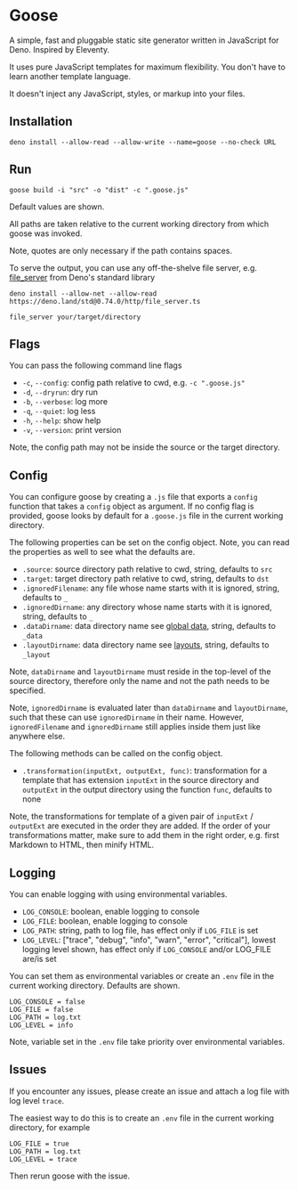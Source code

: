 # Goose

A simple, fast and pluggable static site generator written in JavaScript for Deno. Inspired by Eleventy.

It uses pure JavaScript templates for maximum flexibility. You don't have to learn another template language.

It doesn't inject any JavaScript, styles, or markup into your files.



## Installation

```console
deno install --allow-read --allow-write --name=goose --no-check URL
```



## Run

```console
goose build -i "src" -o "dist" -c ".goose.js"
```

Default values are shown.

All paths are taken relative to the current working directory from which goose was invoked.

Note, quotes are only necessary if the path contains spaces.

To serve the output, you can use any off-the-shelve file server, e.g. [file_server](https://deno.land/std/http/file_server.ts) from Deno's standard library

```console
deno install --allow-net --allow-read https://deno.land/std@0.74.0/http/file_server.ts

file_server your/target/directory
```



## Flags

You can pass the following command line flags

<!-- - `-i`, `--input`: source directory, e.g. `-i "src"`
- `-o`, `--output`: target directory, e.g. `-o "dst"` -->
- `-c`, `--config`: config path relative to cwd, e.g. `-c ".goose.js"`
- `-d`, `--dryrun`: dry run
- `-b`, `--verbose`: log more
- `-q`, `--quiet`: log less
- `-h`, `--help`: show help
- `-v`, `--version`: print version

<!-- todo: can't guarantee since config is loaded before source & target are known -->
Note, the config path may not be inside the source or the target directory.



## Config

<!-- todo: find better name for function and argument -->
You can configure goose by creating a `.js` file that exports a `config` function that takes a `config` object as argument. If no config flag is provided, goose looks by default for a `.goose.js` file in the current working directory.

The following properties can be set on the config object. Note, you can read the properties as well to see what the defaults are.

- `.source`: source directory path relative to cwd, string, defaults to `src`
- `.target`: target directory path relative to cwd, string, defaults to `dst`
- `.ignoredFilename`: any file whose name starts with it is ignored, string, defaults to `_`
- `.ignoredDirname`: any directory whose name starts with it is ignored, string, defaults to `_`
- `.dataDirname`: data directory name see [global data](), string, defaults to `_data`
- `.layoutDirname`: data directory name see [layouts](), string, defaults to `_layout`

Note, `dataDirname` and `layoutDirname` must reside in the top-level of the source directory, therefore only the name and not the path needs to be specified.

Note, `ignoredDirname` is evaluated later than `dataDirname` and `layoutDirname`, such that these can use `ignoredDirname` in their name. However, `ignoredFilename` and `ignoredDirname` still applies inside them just like anywhere else.

The following methods can be called on the config object.

- `.transformation(inputExt, outputExt, func)`: transformation for a template that has extension `inputExt` in the source directory and `outputExt` in the output directory using the function `func`, defaults to none

<!-- todo: allow for wildcards, are executed after more specific transformations, wildcard in output is executed before wildcard in input ?? better allow to configure...
.md .html e.g. compile
.md *     e.g. 
* .html   e.g. minify
 -->

Note, the transformations for template of a given pair of `inputExt` / `outputExt` are executed in the order they are added. If the order of your transformations matter, make sure to add them in the right order, e.g. first Markdown to HTML, then minify HTML.



## Logging

You can enable logging with using environmental variables.

- `LOG_CONSOLE`: boolean, enable logging to console
- `LOG_FILE`: boolean, enable logging to console
- `LOG_PATH`: string, path to log file, has effect only if `LOG_FILE` is set
- `LOG_LEVEL`: ["trace", "debug", "info", "warn", "error", "critical"], lowest logging level shown, has effect only if `LOG_CONSOLE` and/or LOG_FILE are/is set

You can set them as environmental variables or create an `.env` file in the current working directory. Defaults are shown.

```text
LOG_CONSOLE = false
LOG_FILE = false
LOG_PATH = log.txt
LOG_LEVEL = info
```

Note, variable set in the `.env` file take priority over environmental variables.



## Issues

If you encounter any issues, please create an issue and attach a log file with log level `trace`.

The easiest way to do this is to create an `.env` file in the current working directory, for example

```text
LOG_FILE = true
LOG_PATH = log.txt
LOG_LEVEL = trace
```

Then rerun goose with the issue.